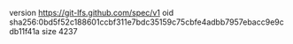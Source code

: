 version https://git-lfs.github.com/spec/v1
oid sha256:0bd5f52c188601ccbf311e7bdc35159c75cbfe4adbb7957ebacc9e9cdb11f41a
size 4237
